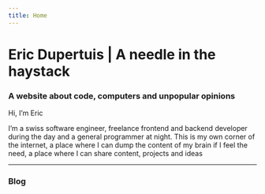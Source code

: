 ```yaml
---
title: Home
---
```


# Eric Dupertuis | A needle in the haystack

### A website about code, computers and unpopular opinions

Hi, I’m Eric

I’m a swiss software engineer, freelance frontend and backend developer during the day and a general programmer at night. This is my own corner of the internet, a place where I can dump the content of my brain if I feel the need, a place where I can share content, projects and ideas

<hr/>

### Blog